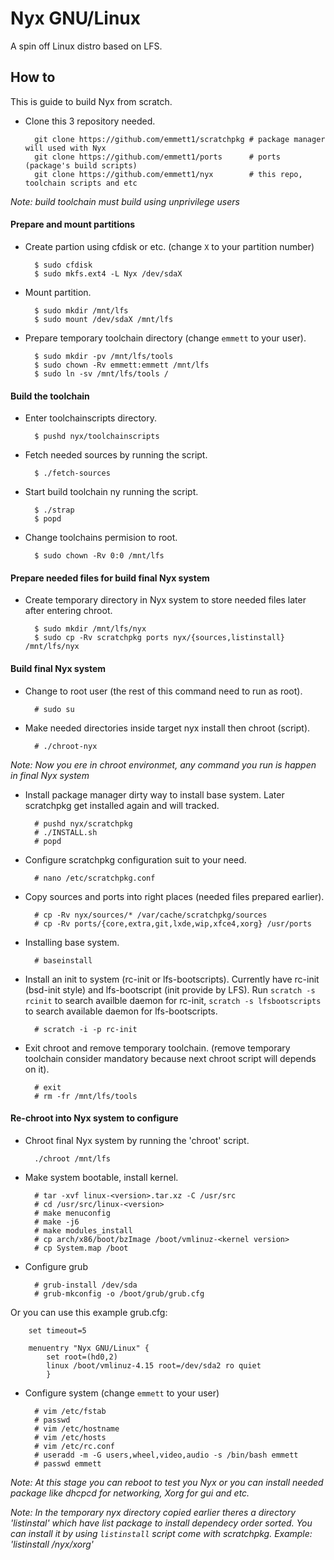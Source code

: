 # Nyx GNU/Linux
A spin off Linux distro based on LFS.

## How to
This is guide to build Nyx from scratch.


* Clone this 3 repository needed.

		git clone https://github.com/emmett1/scratchpkg # package manager will used with Nyx
		git clone https://github.com/emmett1/ports      # ports (package's build scripts)
		git clone https://github.com/emmett1/nyx        # this repo, toolchain scripts and etc

*Note: build toolchain must build using unprivilege users*

#### Prepare and mount partitions

* Create partion using cfdisk or etc. (change `X` to your partition number)

		$ sudo cfdisk
		$ sudo mkfs.ext4 -L Nyx /dev/sdaX
		
* Mount partition.

		$ sudo mkdir /mnt/lfs
		$ sudo mount /dev/sdaX /mnt/lfs

* Prepare temporary toolchain directory (change `emmett` to your user).

		$ sudo mkdir -pv /mnt/lfs/tools
		$ sudo chown -Rv emmett:emmett /mnt/lfs
		$ sudo ln -sv /mnt/lfs/tools /

#### Build the toolchain

* Enter toolchainscripts directory.

		$ pushd nyx/toolchainscripts
		
* Fetch needed sources by running the script.

		$ ./fetch-sources
		
* Start build toolchain ny running the script.

		$ ./strap
		$ popd

* Change toolchains permision to root.

		$ sudo chown -Rv 0:0 /mnt/lfs

#### Prepare needed files for build final Nyx system

* Create temporary directory in Nyx system to store needed files later after entering chroot.

		$ sudo mkdir /mnt/lfs/nyx
		$ sudo cp -Rv scratchpkg ports nyx/{sources,listinstall} /mnt/lfs/nyx

#### Build final Nyx system

* Change to root user (the rest of this command need to run as root).

		# sudo su

* Make needed directories inside target nyx install then chroot (script).

		# ./chroot-nyx
		
*Note: Now you ere in chroot environmet, any command you run is happen in final Nyx system*

* Install package manager dirty way to install base system. Later scratchpkg get installed again and will tracked.

		# pushd nyx/scratchpkg
		# ./INSTALL.sh
		# popd

* Configure scratchpkg configuration suit to your need.

		# nano /etc/scratchpkg.conf

* Copy sources and ports into right places (needed files prepared earlier).

		# cp -Rv nyx/sources/* /var/cache/scratchpkg/sources
		# cp -Rv ports/{core,extra,git,lxde,wip,xfce4,xorg} /usr/ports

* Installing base system.
	
		# baseinstall

* Install an init to system (rc-init or lfs-bootscripts). Currently have rc-init (bsd-init style) and lfs-bootscript (init provide by LFS). Run `scratch -s rcinit` to search availble daemon for rc-init, `scratch -s lfsbootscripts` to search available daemon for lfs-bootscripts.

		# scratch -i -p rc-init

* Exit chroot and remove temporary toolchain. (remove temporary toolchain consider mandatory because next chroot script will depends on it).

		# exit
		# rm -fr /mnt/lfs/tools
		
#### Re-chroot into Nyx system to configure

* Chroot final Nyx system by running the 'chroot' script.

		./chroot /mnt/lfs

* Make system bootable, install kernel.

		# tar -xvf linux-<version>.tar.xz -C /usr/src
		# cd /usr/src/linux-<version>
		# make menuconfig
		# make -j6
		# make modules_install
		# cp arch/x86/boot/bzImage /boot/vmlinuz-<kernel version>
		# cp System.map /boot

* Configure grub

		# grub-install /dev/sda
		# grub-mkconfig -o /boot/grub/grub.cfg
		
Or you can use this example grub.cfg:

		set timeout=5

		menuentry "Nyx GNU/Linux" {
			set root=(hd0,2)
			linux /boot/vmlinuz-4.15 root=/dev/sda2 ro quiet
			}

* Configure system (change `emmett` to your user)

		# vim /etc/fstab
		# passwd
		# vim /etc/hostname
		# vim /etc/hosts
		# vim /etc/rc.conf
		# useradd -m -G users,wheel,video,audio -s /bin/bash emmett
		# passwd emmett
		
*Note: At this stage you can reboot to test you Nyx or you can install needed package like dhcpcd for networking, Xorg for gui and etc.*

*Note: In the temporary nyx directory copied earlier theres a directory 'listinstal' which have list package to install dependecy order sorted. You can install it by using `listinstall` script come with scratchpkg. Example: 'listinstall /nyx/xorg'*

